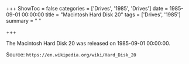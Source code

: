 +++
ShowToc = false
categories = ['Drives', '1985', 'Drives']
date = 1985-09-01 00:00:00
title = "Macintosh Hard Disk 20"
tags = ['Drives', '1985']
summary = " "

+++

The Macintosh Hard Disk 20 was released on 1985-09-01 00:00:00.

Source: `https://en.wikipedia.org/wiki/Hard_Disk_20`


